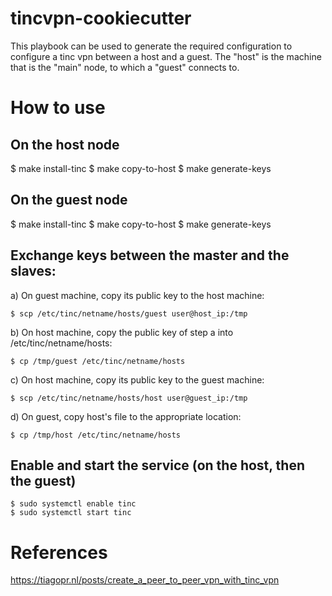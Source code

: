 # tincvpn-cookiecutter

This playbook can be used to generate the required configuration to configure a
tinc vpn between a host and a guest. The "host" is the machine that is the
"main" node, to which a "guest" connects to.

# How to use

## On the host node

$ make install-tinc
$ make copy-to-host
$ make generate-keys

## On the guest node

$ make install-tinc
$ make copy-to-host
$ make generate-keys

## Exchange keys between the master and the slaves:

a) On guest machine, copy its public key to the host machine:
```
$ scp /etc/tinc/netname/hosts/guest user@host_ip:/tmp
```

b) On host machine, copy the public key of step a into /etc/tinc/netname/hosts:
```
$ cp /tmp/guest /etc/tinc/netname/hosts
```

c) On host machine, copy its public key to the guest machine:
```
$ scp /etc/tinc/netname/hosts/host user@guest_ip:/tmp
```

d) On guest, copy host's file to the appropriate location:
```
$ cp /tmp/host /etc/tinc/netname/hosts
```

## Enable and start the service (on the host, then the guest)

```
$ sudo systemctl enable tinc
$ sudo systemctl start tinc
```

# References

<https://tiagopr.nl/posts/create_a_peer_to_peer_vpn_with_tinc_vpn>
